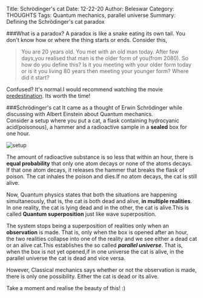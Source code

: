 Title: Schrödinger's cat
Date: 12-22-20
Author: Beleswar
Category: THOUGHTS
Tags: Quantum mechanics, parallel universe
Summary: Defining the Schrödinger's cat paradox

###What is a paradox?
A paradox is like a snake eating its own tail. You don't know how or where the thing starts or ends. Consider this,
>You are 20 years old. You met with an old man today. After few days,you realised that man is the older form of you(from 2080).
>So how do you define this? Is it you meeting with your older form today or is it you living 80 years then meeting your younger form?
>Where did it start?  
  
Confused? It's normal.I would recommend watching the movie [predestination](https://www.google.com/search?q=predestination&oq=predestination+++&aqs=chrome..69i57j0i20i131i263i433i457j46i433j0j0i433j0l2j0i131i433.3204j0j7&sourceid=chrome&ie=UTF-8). Its worth the time!

###Schrödinger's cat
It came as a thought of Erwin Schrödinger while discussing with Albert Einstein about Quantum mechanics.  
Consider a setup where you put a cat, a flask containing hydrocyanic acid(poisonous), a hammer and a radioactive sample in a **sealed** box for one hour.  
  

![setup](https://upload.wikimedia.org/wikipedia/commons/thumb/9/91/Schrodingers_cat.svg/640px-Schrodingers_cat.svg.png)  
  

The amount of radioactive substance is so less that within an hour, there is **equal probability** that only one atom decays or none of the atoms decays.  
If that one atom decays, it releases the hammer that breaks the flask of poison. The cat inhales the poison and dies.If no atom decays, the cat is still alive.  
  
Now, Quantum physics states that both the situations are happening simultaneously, that is, the cat is both dead and alive, **in multiple realities**.  
In one reality, the cat is lying dead and in the other, the cat is alive.This is called **Quantum superposition** just like wave superposition.  
  
The system stops being a superposition of realities only when an **observation** is made. That is, only when the box is opened after an hour, the two realities collapse into one of the reality and we see either a dead cat or an alive cat.This establishes the so called _**parallel universe**_. That is, when the box is not yet opened,if in one universe the cat is alive, in the parallel universe the cat is dead and vice versa.  
  
However, Classical mechanics says whether or not the observation is made, there is only one possibility. Either the cat is dead or its alive.  
  
Take a moment and realise the beauty of this! :)

